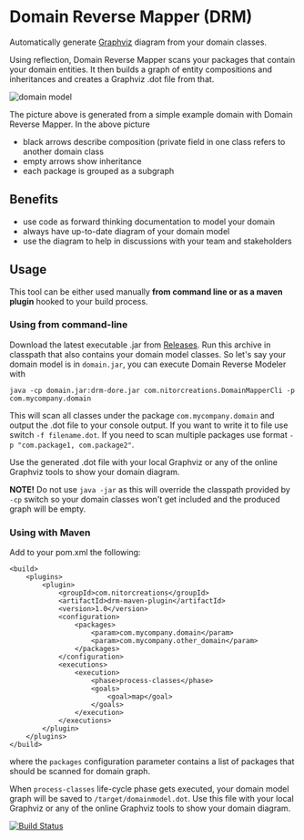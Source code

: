 Domain Reverse Mapper (DRM)
===========================

Automatically generate [Graphviz](http://www.graphviz.org/) diagram from your domain classes.

Using reflection, Domain Reverse Mapper scans your packages that contain your domain entities. It then builds a graph of entity compositions and inheritances and creates a Graphviz .dot file from that.

![domain model](https://dl.dropboxusercontent.com/u/734976/domain.png)

The picture above is generated from a simple example domain with Domain Reverse Mapper. In the above picture

- black arrows describe composition (private field in one class refers to another domain class
- empty arrows show inheritance
- each package is grouped as a subgraph

## Benefits

- use code as forward thinking documentation to model your domain
- always have up-to-date diagram of your domain model
- use the diagram to help in discussions with your team and stakeholders

## Usage

This tool can be either used manually **from command line or as a maven plugin** hooked to your build process.

### Using from command-line

Download the latest executable .jar from [Releases](https://github.com/NitorCreations/DomainReverseMapper/releases/tag/drm-1.0-standalone). Run this archive in classpath that also contains your domain model classes. So let's say your domain model is in `domain.jar`, you can execute Domain Reverse Modeler with

    java -cp domain.jar:drm-dore.jar com.nitorcreations.DomainMapperCli -p com.mycompany.domain

This will scan all classes under the package `com.mycompany.domain` and output the .dot file to your console output. If you want to write it to file use switch `-f filename.dot`. If you need to scan multiple packages use format `-p "com.package1, com.package2"`.

Use the generated .dot file with your local Graphviz or any of the online Graphviz tools to show your domain diagram.

**NOTE!** Do not use `java -jar` as this will override the classpath provided by `-cp` switch so your domain classes won't get included and the produced graph will be empty.

### Using with Maven

Add to your pom.xml the following:

	<build>
		<plugins>
			<plugin>
				<groupId>com.nitorcreations</groupId>
				<artifactId>drm-maven-plugin</artifactId>
				<version>1.0</version>
				<configuration>
					<packages>
						<param>com.mycompany.domain</param>
						<param>com.mycompany.other_domain</param>
					</packages>
				</configuration>
				<executions>
					<execution>
						<phase>process-classes</phase>
						<goals>
							<goal>map</goal>
						</goals>
					</execution>
				</executions>
			</plugin>
		</plugins>
	</build>

where the `packages` configuration parameter contains a list of packages that should be scanned for domain graph.

When `process-classes` life-cycle phase gets executed, your domain model graph will be saved to `/target/domainmodel.dot`. Use this file with your local Graphviz or any of the online Graphviz tools to show your domain diagram.

[![Build Status](https://travis-ci.org/NitorCreations/DomainReverseMapper.png)](https://travis-ci.org/NitorCreations/DomainReverseMapper)




